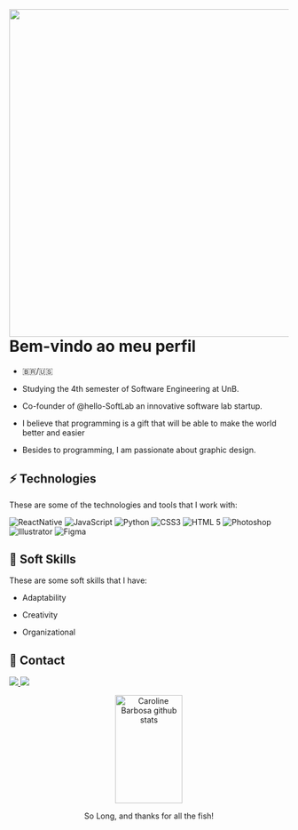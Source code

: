 <img align="right" height="590em" src="https://raw.githubusercontent.com/gist/Danizelle/55d22adddf750cb4d59e70c9bd83f40e/raw/b5a3b91fdfe9a584eb543ef2ab321b1cf52ee38e/cardanizelle.svg"/>
<h1 align="left">Bem-vindo ao meu perfil</h1>

- 🇧🇷/🇺🇸

- Studying the 4th semester of Software Engineering at UnB.
  
- Co-founder of @hello-SoftLab an innovative software lab startup.
  
- I believe that programming is a gift that will be able to make the world better and easier
  
- Besides to programming, I am passionate about graphic design.  
</p>


## ⚡ Technologies

These are some of the technologies and tools that I work with:

![ReactNative](https://img.shields.io/badge/-React%20Native-CC6699?style=flat-square&logo=React&logoColor=white)
![JavaScript](https://img.shields.io/badge/-Java%20Script-CC6699?style=flat-square&logo=JavaScript&logoColor=white)
![Python](https://img.shields.io/badge/-Python-CC6699?style=flat-square&logo=Python&logoColor=white)
![CSS3](https://img.shields.io/badge/-CSS3-CC6699?style=flat-square&logo=CSS3&logoColor=white)
![HTML 5](https://img.shields.io/badge/-HTML%205-CC6699?style=flat-square&logo=HTML5&logoColor=white)
![Photoshop](https://img.shields.io/badge/-Photoshop-CC6699?style=flat-square&logo=AdobePhotoshop&logoColor=white)
![Illustrator](https://img.shields.io/badge/-Illustrator-CC6699?style=flat-square&logo=AdobeIllustrator&logoColor=white)
![Figma](https://img.shields.io/badge/-Figma-CC6699?style=flat-square&logo=Figma&logoColor=white)

## 👥 Soft Skills

These are some soft skills that I have:

- Adaptability

- Creativity 

- Organizational

## 🌙 Contact

 <a href="mailto:daniellers2003@gmail.com" target="_blank"><img src="https://img.shields.io/badge/-Email-CC6699?style=flat-square&logo=Gmail&logoColor=white">
</a> <a href="https://www.linkedin.com/in/danielle-rodrigues-978618233/"> <img src="https://img.shields.io/badge/-Linkedin-CC6699?style=flat-square&logo=Linkedin&logoColor=white"> </a>
 
 

 
 <div align="center">  
  <img width="49%" height="195px" src="https://github-readme-stats.vercel.app/api?username=Danizelle&show_icons=true&count_private=true&hide_border=true&title_color=ff91a4&icon_color=00FFFF&text_color=c9d1d9&bg_color=0d1117" alt="Caroline Barbosa github stats" /> 

  So Long, and thanks for all the fish!
